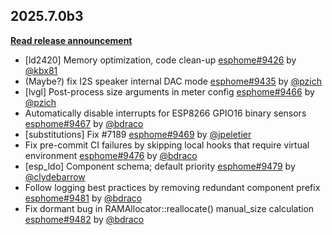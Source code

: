 ## 2025.7.0b3

[**Read release announcement**](https://beta.esphome.io/changelog/2025.7.0)

- [ld2420] Memory optimization, code clean-up [esphome#9426](https://github.com/esphome/esphome/pull/9426) by [@kbx81](https://github.com/kbx81)
- (Maybe?) fix I2S speaker internal DAC mode [esphome#9435](https://github.com/esphome/esphome/pull/9435) by [@pzich](https://github.com/pzich)
- [lvgl] Post-process size arguments in meter config [esphome#9466](https://github.com/esphome/esphome/pull/9466) by [@pzich](https://github.com/pzich)
- Automatically disable interrupts for ESP8266 GPIO16 binary sensors [esphome#9467](https://github.com/esphome/esphome/pull/9467) by [@bdraco](https://github.com/bdraco)
- [substitutions] Fix #7189 [esphome#9469](https://github.com/esphome/esphome/pull/9469) by [@jpeletier](https://github.com/jpeletier)
- Fix pre-commit CI failures by skipping local hooks that require virtual environment [esphome#9476](https://github.com/esphome/esphome/pull/9476) by [@bdraco](https://github.com/bdraco)
- [esp_ldo] Component schema; default priority [esphome#9479](https://github.com/esphome/esphome/pull/9479) by [@clydebarrow](https://github.com/clydebarrow)
- Follow logging best practices by removing redundant component prefix [esphome#9481](https://github.com/esphome/esphome/pull/9481) by [@bdraco](https://github.com/bdraco)
- Fix dormant bug in RAMAllocator::reallocate() manual_size calculation [esphome#9482](https://github.com/esphome/esphome/pull/9482) by [@bdraco](https://github.com/bdraco)

